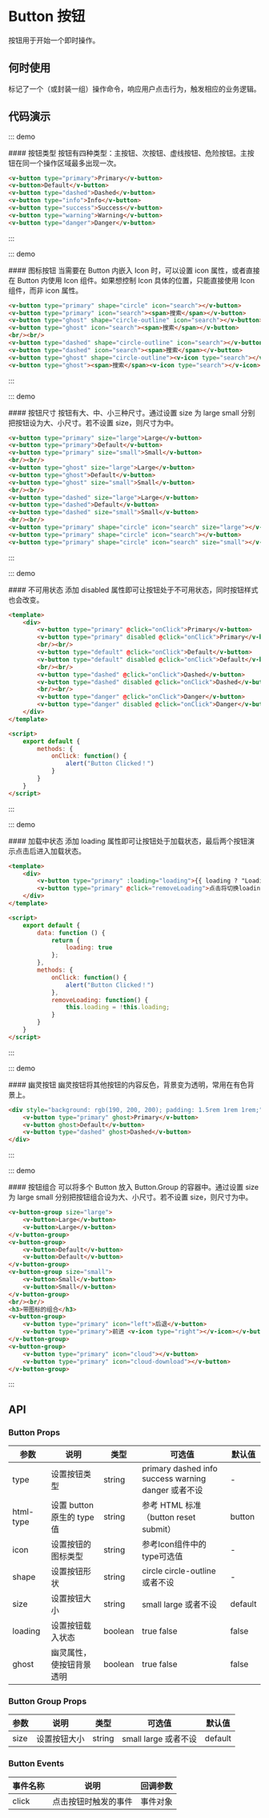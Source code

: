 <script>
    export default {
        data: function () {
            return {
                loading: true
            };
        },
        methods: {
            onClick: function() {
                alert("Button Clicked！")
            },
            removeLoading: function() {
                this.loading = !this.loading;
            }
        }
    }
</script>
# Button 按钮

按钮用于开始一个即时操作。

## 何时使用

标记了一个（或封装一组）操作命令，响应用户点击行为，触发相应的业务逻辑。
## 代码演示

::: demo
<summary>
  #### 按钮类型
  按钮有四种类型：主按钮、次按钮、虚线按钮、危险按钮。主按钮在同一个操作区域最多出现一次。
</summary>

```html
<v-button type="primary">Primary</v-button>
<v-button>Default</v-button>
<v-button type="dashed">Dashed</v-button>
<v-button type="info">Info</v-button>
<v-button type="success">Success</v-button>
<v-button type="warning">Warning</v-button>
<v-button type="danger">Danger</v-button>
```
:::

::: demo
<summary>
  #### 图标按钮
  当需要在 Button 内嵌入 Icon 时，可以设置 icon 属性，或者直接在 Button 内使用 Icon 组件。如果想控制 Icon 具体的位置，只能直接使用 Icon 组件，而非 icon 属性。
</summary>

```html
<v-button type="primary" shape="circle" icon="search"></v-button>
<v-button type="primary" icon="search"><span>搜索</span></v-button>
<v-button type="ghost" shape="circle-outline" icon="search"></v-button>
<v-button type="ghost" icon="search"><span>搜索</span></v-button>
<br/><br/>
<v-button type="dashed" shape="circle-outline" icon="search"></v-button>
<v-button type="dashed" icon="search"><span>搜索</span></v-button>
<v-button type="ghost" shape="circle-outline"><v-icon type="search"></v-icon></v-button>
<v-button type="ghost"><span>搜索</span><v-icon type="search"></v-icon></v-button>
```
:::

::: demo
<summary>
  #### 按钮尺寸
  按钮有大、中、小三种尺寸。通过设置 size 为 large small 分别把按钮设为大、小尺寸。若不设置 size，则尺寸为中。
</summary>

```html
<v-button type="primary" size="large">Large</v-button>
<v-button type="primary">Default</v-button>
<v-button type="primary" size="small">Small</v-button>
<br/><br/>
<v-button type="ghost" size="large">Large</v-button>
<v-button type="ghost">Default</v-button>
<v-button type="ghost" size="small">Small</v-button>
<br/><br/>
<v-button type="dashed" size="large">Large</v-button>
<v-button type="dashed">Default</v-button>
<v-button type="dashed" size="small">Small</v-button>
<br/><br/>
<v-button type="primary" shape="circle" icon="search" size="large"></v-button>
<v-button type="primary" shape="circle" icon="search"></v-button>
<v-button type="primary" shape="circle" icon="search" size="small"></v-button>
```
:::

::: demo
<summary>
  #### 不可用状态
  添加 disabled 属性即可让按钮处于不可用状态，同时按钮样式也会改变。
</summary>

```html
<template>
    <div>
        <v-button type="primary" @click="onClick">Primary</v-button>
        <v-button type="primary" disabled @click="onClick">Primary</v-button>
        <br/><br/>
        <v-button type="default" @click="onClick">Default</v-button>
        <v-button type="default" disabled @click="onClick">Default</v-button>
        <br/><br/>
        <v-button type="dashed" @click="onClick">Dashed</v-button>
        <v-button type="dashed" disabled @click="onClick">Dashed</v-button>
        <br/><br/>
        <v-button type="danger" @click="onClick">Danger</v-button>
        <v-button type="danger" disabled @click="onClick">Danger</v-button>
    </div>
</template>

<script>
    export default {
        methods: {
            onClick: function() {
                alert("Button Clicked！")
            }
        }
    }
</script>
```
:::

::: demo
<summary>
  #### 加载中状态
  添加 loading 属性即可让按钮处于加载状态，最后两个按钮演示点击后进入加载状态。
</summary>

```html
<template>
    <div>
        <v-button type="primary" :loading="loading">{{ loading ? "Loading" : "Default" }}</v-button>
        <v-button type="primary" @click="removeLoading">点击将切换loading状态</v-button>
    </div>
</template>

<script>
    export default {
        data: function () {
            return {
                loading: true
            };
        },
        methods: {
            onClick: function() {
                alert("Button Clicked！")
            },
            removeLoading: function() {
                this.loading = !this.loading;
            }
        }
    }
</script>
```
:::

::: demo
<summary>
  #### 幽灵按钮
  幽灵按钮将其他按钮的内容反色，背景变为透明，常用在有色背景上。
</summary>

```html
<div style="background: rgb(190, 200, 200); padding: 1.5rem 1rem 1rem;">
    <v-button type="primary" ghost>Primary</v-button>
    <v-button ghost>Default</v-button>
    <v-button type="dashed" ghost>Dashed</v-button>
</div>
```
:::

::: demo
<summary>
  #### 按钮组合
  可以将多个 Button 放入 Button.Group 的容器中。通过设置 size 为 large small 分别把按钮组合设为大、小尺寸。若不设置 size，则尺寸为中。
</summary>

```html
<v-button-group size="large">
    <v-button>Large</v-button>
    <v-button>Large</v-button>
</v-button-group>
<v-button-group>
    <v-button>Default</v-button>
    <v-button>Default</v-button>
</v-button-group>
<v-button-group size="small">
    <v-button>Small</v-button>
    <v-button>Small</v-button>
</v-button-group>
<br/><br/>
<h3>带图标的组合</h3>
<v-button-group>
    <v-button type="primary" icon="left">后退</v-button>
    <v-button type="primary">前进 <v-icon type="right"></v-icon></v-button>
</v-button-group>
<v-button-group>
    <v-button type="primary" icon="cloud"></v-button>
    <v-button type="primary" icon="cloud-download"></v-button>
</v-button-group>
```
:::

## API

### Button Props
| 参数      | 说明          | 类型      | 可选值                           | 默认值  |
|---------- |-------------- |---------- |-------------------------------- |-------- |
| type | 设置按钮类型 | string | primary dashed info success warning danger 或者不设| - |
| html-type | 设置 button 原生的 type 值 | string | 参考 HTML 标准（button reset submit） | button |
| icon | 设置按钮的图标类型 | string | 参考Icon组件中的type可选值| - |
| shape | 设置按钮形状 | string | circle circle-outline 或者不设 | - |
| size | 设置按钮大小 | string | small large 或者不设 | default |
| loading | 设置按钮载入状态 | boolean | true false | false |
| ghost | 幽灵属性，使按钮背景透明 | boolean | true false | false |

### Button Group Props
| 参数      | 说明          | 类型      | 可选值                           | 默认值  |
|---------- |-------------- |---------- |-------------------------------- |-------- |
| size | 设置按钮大小 | string | small large 或者不设 | default |


### Button Events
| 事件名称 | 说明 | 回调参数 |
|---------- |-------- |---------- |
| click | 点击按钮时触发的事件 | 事件对象 |

